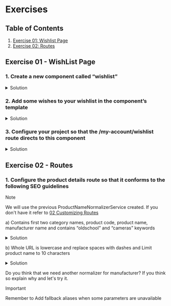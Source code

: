 # Exercises

## Table of Contents

1. [Exercise 01: Wishlist Page](#exercise-01---wishlist-page)
2. [Exercise 02: Routes](#exercise-02---routes)

## Exercise 01 - WishList Page

### 1. Create a new component called “wishlist”

<details>
  <summary>Solution</summary>
  <p>Generate the component with *Angular CLI</p>

```sh
ng generate component wishlist
```

</details>

### 2. Add some wishes to your wishlist in the component’s template

<details>
  <summary>Solution</summary>

```html
<p>wishlist works!</p>
<ul>
    <li>Smartphone - $500</li>
    <li>Headphones - $100</li>
    <li>Smartwatch - $300</li>
    <li>Laptop - $1200</li>
    <li>Bluetooth Speaker - $80</li>
    <li>Camera - $600</li>
</ul>
```
</details>

### 3. Configure your project so that the /my-account/wishlist route directs to this component

<details>
  <summary>Solution</summary>
  <p>Add the path to your <strong>STATIC_ROUTES</strong> in <em>CustomRoutingModule</em></p>

```ts
const STATIC_ROUTES: Routes = [
  ...,
  {
    path: 'my-account/wishlist',
    component: ContactComponent,
    data: { pageLabel: '/my-account/wishlist' },
    canActivate: [CmsPageGuard]
  }
];
```
</details>

## Exercise 02 - Routes

### 1. Configure the product details route so that it conforms to the following SEO guidelines

> [!NOTE]
> We will use the previous ProductNameNormalizerService created. If you don't have it refer to [02 Customizing Routes](./02-customizing-routes.md)

a) Contains first two category names, product code, product name, manufacturer name and contains “oldschool” and “cameras” keywords

<details>
  <summary>Solution</summary>
  <p>1. Modify your custom Product: <em>TrProduct</em> to include the second category</p>

```ts
export interface TrProduct extends Product {
  ...
    secondCategory?: string;
  ...
}
```
  <p>2. Add your new route in <em>CustomRoutingModule</em> and add oldschool and cameras</p>

```ts
  ...
  product: {
    paths: [
      'oldschool/cameras/:firstCategory/:secondCategory/:productCode/:name/:manufacturer',
  ...
```

  <p>3. Add the second category in your <em>ProductCategoryNormalizerService</em></p>

```ts
  ...
  convert(source: Occ.Product, target?: TrProduct | undefined): TrProduct {
  if (source.categories?.length && target) {
      target.firstCategory = source.categories[0].name;
      target.secondCategory = source.categories.length >= 2 ? source.categories[1].name : '';
    }

    return target ?? {};
  }
  ...
```
</details>

b) Whole URL is lowercase and replace spaces with dashes and Limit product name to 10 characters

<details>
  <summary>Solution</summary>
  <p>1. Create a new file in <em>custom-routing</em> directory that contains the prettier function</p>

 ```ts
export function prettify(str: string): string {
  return str.replace(/ /g, '-').toLowerCase();
}
```

  <p>2. Modify <em>ProductNameNormalizerService#convert</em> to prettify the route</p>

```ts
...
convert(source: Occ.Product, target?: TrProduct | undefined): TrProduct {
  if (source.name && target) {
    target.nameForUrl = prettify(source.name).substring(0, 10);
  }

  return target? target : {};
}
...
```

  <p>3. Modify <em>ProductCategoryNormalizerService#convert</em></p>

```ts
convert(source: Occ.Product, target?: TrProduct | undefined): TrProduct {
  if (source.categories?.length && target) {
    target.firstCategory = source.categories[0].name;
    target.secondCategory = source.categories.length >= 2 && source.categories[1].name ? prettify(source.categories[1].name) : '';
  }  

  return target ?? {};
}
```

</details>

Do you think that we need another normalizer for manufacturer? If you think so explain why and let's try it.

> [!IMPORTANT]
> Remember to Add fallback aliases when some parameters are unavailable

